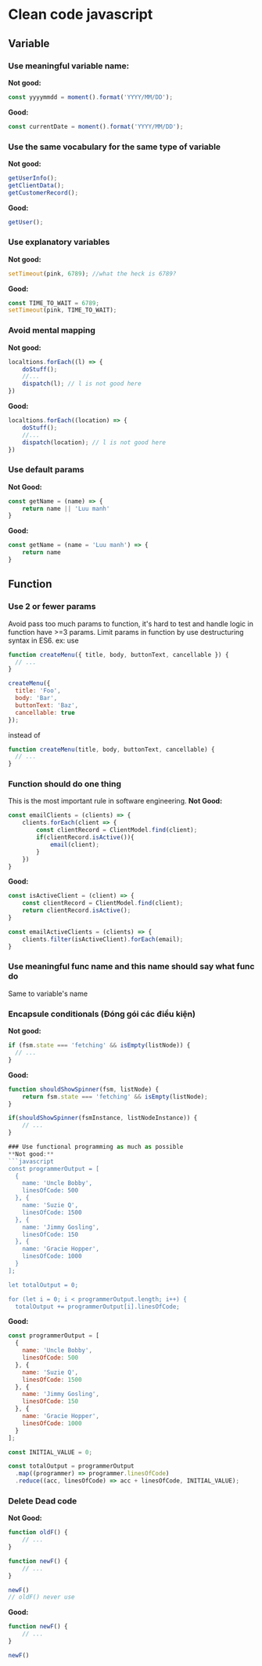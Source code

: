 # Clean code javascript

## **Variable**
### Use meaningful variable name:

**Not good:**
```javascript
const yyyymmdd = moment().format('YYYY/MM/DD');
```

**Good:**
```javascript
const currentDate = moment().format('YYYY/MM/DD');
```

### Use the same vocabulary for the same type of variable

**Not good:**
```javascript
getUserInfo();
getClientData();
getCustomerRecord();
```

**Good:**
```javascript
getUser();
```

### Use explanatory variables
**Not good:**
```javascript
setTimeout(pink, 6789); //what the heck is 6789?
```

**Good:**
```javascript
const TIME_TO_WAIT = 6789;
setTimeout(pink, TIME_TO_WAIT);
```

### Avoid mental mapping
**Not good:**
```javascript
localtions.forEach((l) => {
	doStuff();
	//...
	dispatch(l); // l is not good here	
})
```

**Good:**
```javascript
localtions.forEach((location) => {
	doStuff();
	//...
	dispatch(location); // l is not good here	
})
```

### Use default params
**Not Good:**
```javascript
const getName = (name) => {
	return name || 'Luu manh'
}
```

**Good:**
```javascript
const getName = (name = 'Luu manh') => {
	return name
}
```

## **Function**
### Use 2 or fewer params
Avoid pass too much params to function, it's hard to test and handle logic in function have >=3 params.
Limit params in function by use destructuring syntax in ES6.
ex: 
use 
```javascript
function createMenu({ title, body, buttonText, cancellable }) {
  // ...
}

createMenu({
  title: 'Foo',
  body: 'Bar',
  buttonText: 'Baz',
  cancellable: true
});
```
instead of
```javascript
function createMenu(title, body, buttonText, cancellable) {
  // ...
}
```

### Function should do one thing
This is the most important rule in software engineering.
**Not Good:**
```javascript
const emailClients = (clients) => {
	clients.forEach(client => {
		const clientRecord = ClientModel.find(client);
		if(clientRecord.isActive()){
			email(client);
		}
	})
} 
```

**Good:**
```javascript
const isActiveClient = (client) => {
	const clientRecord = ClientModel.find(client);
	return clientRecord.isActive();
}

const emailActiveClients = (clients) => {
	clients.filter(isActiveClient).forEach(email);
}
```

### Use meaningful func name and this name should say what func do
Same to variable's name

### Encapsule conditionals (Đóng gói các điều kiện)
**Not good:**
```javascript
if (fsm.state === 'fetching' && isEmpty(listNode)) {
  // ...
}
```

**Good:**
```javascript
function shouldShowSpinner(fsm, listNode) {
	return fsm.state === 'fetching' && isEmpty(listNode);
}

if(shouldShowSpinner(fsmInstance, listNodeInstance)) {
	// ...
}

### Use functional programming as much as possible
**Not good:**
```javascript
const programmerOutput = [
  {
    name: 'Uncle Bobby',
    linesOfCode: 500
  }, {
    name: 'Suzie Q',
    linesOfCode: 1500
  }, {
    name: 'Jimmy Gosling',
    linesOfCode: 150
  }, {
    name: 'Gracie Hopper',
    linesOfCode: 1000
  }
];

let totalOutput = 0;

for (let i = 0; i < programmerOutput.length; i++) {
  totalOutput += programmerOutput[i].linesOfCode;
```

**Good:**
```javascript
const programmerOutput = [
  {
    name: 'Uncle Bobby',
    linesOfCode: 500
  }, {
    name: 'Suzie Q',
    linesOfCode: 1500
  }, {
    name: 'Jimmy Gosling',
    linesOfCode: 150
  }, {
    name: 'Gracie Hopper',
    linesOfCode: 1000
  }
];

const INITIAL_VALUE = 0;

const totalOutput = programmerOutput
  .map((programmer) => programmer.linesOfCode)
  .reduce((acc, linesOfCode) => acc + linesOfCode, INITIAL_VALUE);
```

### Delete Dead code
**Not Good:**
```javascript
function oldF() {
	// ...
}

function newF() {
	// ...
}

newF()
// oldF() never use
```

**Good:**
```javascript
function newF() {
	// ...
}

newF()
```

